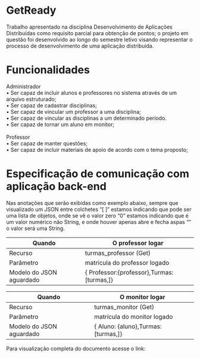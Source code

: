 # GetReady

Trabalho apresentado na disciplina Desenvolvimento de Aplicações Distribuídas como requisito parcial para obtenção de pontos; o projeto em questão foi desenvolvido ao longo do semestre letivo visando representar o processo de desenvolvimento de uma aplicação distribuída.

# Funcionalidades

Administrador
<br>• Ser capaz de incluir alunos e professores no sistema através de um arquivo estruturado;
<br>• Ser capaz de cadastrar disciplinas;
<br>• Ser capaz de vincular um professor a uma disciplina;
<br>• Ser capaz de vincular as disciplinas a um determinado período.
<br>• Ser capaz de tornar um aluno em monitor;
<br><br>Professor
<br>• Ser capaz de manter questões;
<br>• Ser capaz de incluir materiais de apoio de acordo com o tema proposto;

# Especificação de comunicação com aplicação back-end
Nas anotações que serão exibidas como exemplo abaixo, sempre que visualizado um JSON entre colchetes “[ ]” estamos indicando que pode ser uma lista de objetos, onde se vê o valor zero “0” estamos indicando que é um valor numérico não String, e onde houver apenas abre e fecha aspas “” o valor será uma String.

| Quando  |  O professor logar  |
| ------------------- | ------------------- |
|  Recurso |  turmas_professor (Get) |
|  Parâmetro |  matrícula do professor logado |
|Modelo do JSON aguardado|{ Professor:{professor},Turmas: [turmas,]}|

| Quando  |  O monitor logar  |
| ------------------- | ------------------- |
|  Recurso |  turmas_monitor (Get) |
|  Parâmetro |  matrícula do monitor logado |
|Modelo do JSON aguardado|{     Aluno: {aluno},Turmas: [turmas,]}|

Para visualização completa do documento acesse o link: 
